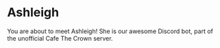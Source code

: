 # Ashleigh

You are about to meet Ashleigh! She is our awesome Discord bot, part of the unofficial Cafe The Crown server.

